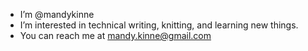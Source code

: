 - I’m @mandykinne
- I’m interested in technical writing, knitting, and learning new things.
- You can reach me at mandy.kinne@gmail.com

<!---
mandykinne/mandykinne is a ✨ special ✨ repository because its `README.md` (this file) appears on your GitHub profile.
You can click the Preview link to take a look at your changes.
--->
